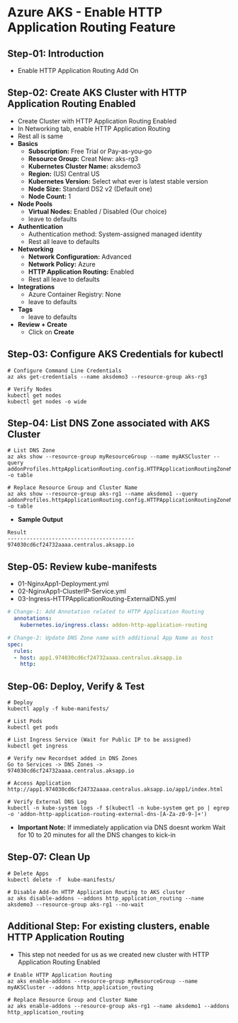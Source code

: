 # Azure AKS - Enable HTTP Application Routing Feature

## Step-01: Introduction
- Enable HTTP Application Routing Add On

## Step-02: Create AKS Cluster with HTTP Application Routing Enabled
- Create Cluster with HTTP Application Routing Enabled
- In Networking tab, enable HTTP Application Routing
- Rest all is same
- **Basics**
  - **Subscription:** Free Trial or Pay-as-you-go
  - **Resource Group:** Creat New: aks-rg3
  - **Kubernetes Cluster Name:** aksdemo3
  - **Region:** (US) Central US
  - **Kubernetes Version:** Select what ever is latest stable version
  - **Node Size:** Standard DS2 v2 (Default one)
  - **Node Count:** 1
- **Node Pools**
  - **Virtual Nodes:** Enabled / Disabled (Our choice)
  - leave to defaults
- **Authentication**
  - Authentication method: 	System-assigned managed identity
  - Rest all leave to defaults
- **Networking**
  - **Network Configuration:** Advanced
  - **Network Policy:** Azure
  - **HTTP Application Routing:** Enabled
  - Rest all leave to defaults
- **Integrations**
  - Azure Container Registry: None
  - leave to defaults
- **Tags**
  - leave to defaults
- **Review + Create**
  - Click on **Create**

## Step-03: Configure AKS Credentials for kubectl
```
# Configure Command Line Credentials
az aks get-credentials --name aksdemo3 --resource-group aks-rg3

# Verify Nodes
kubectl get nodes 
kubectl get nodes -o wide
```


## Step-04: List DNS Zone associated with AKS Cluster
```
# List DNS Zone
az aks show --resource-group myResourceGroup --name myAKSCluster --query addonProfiles.httpApplicationRouting.config.HTTPApplicationRoutingZoneName -o table

# Replace Resource Group and Cluster Name
az aks show --resource-group aks-rg1 --name aksdemo1 --query addonProfiles.httpApplicationRouting.config.HTTPApplicationRoutingZoneName -o table
```
- **Sample Output**
```
Result
----------------------------------------
974030cd6cf24732aaaa.centralus.aksapp.io
```

## Step-05: Review kube-manifests
- 01-NginxApp1-Deployment.yml
- 02-NginxApp1-ClusterIP-Service.yml
- 03-Ingress-HTTPApplicationRouting-ExternalDNS.yml
```yml
# Change-1: Add Annotation related to HTTP Application Routing
  annotations:
    kubernetes.io/ingress.class: addon-http-application-routing

# Change-2: Update DNS Zone name with additional App Name as host
spec:
  rules:
  - host: app1.974030cd6cf24732aaaa.centralus.aksapp.io
    http:
```
## Step-06: Deploy, Verify & Test
```
# Deploy
kubectl apply -f kube-manifests/

# List Pods
kubectl get pods

# List Ingress Service (Wait for Public IP to be assigned)
kubectl get ingress

# Verify new Recordset added in DNS Zones
Go to Services -> DNS Zones -> 974030cd6cf24732aaaa.centralus.aksapp.io

# Access Application
http://app1.974030cd6cf24732aaaa.centralus.aksapp.io/app1/index.html

# Verify External DNS Log
kubectl -n kube-system logs -f $(kubectl -n kube-system get po | egrep -o 'addon-http-application-routing-external-dns-[A-Za-z0-9-]+')
```
- **Important Note:** If immediately application via DNS doesnt workm Wait for 10 to 20 minutes for all the DNS changes to kick-in

## Step-07: Clean Up
```
# Delete Apps
kubectl delete -f  kube-manifests/

# Disable Add-On HTTP Application Routing to AKS cluster
az aks disable-addons --addons http_application_routing --name aksdemo3 --resource-group aks-rg1 --no-wait
```

## Additional Step:  For existing clusters, enable HTTP Application Routing 
- This step not needed for us as we created new cluster with HTTP Application Routing Enabled
```
# Enable HTTP Application Routing 
az aks enable-addons --resource-group myResourceGroup --name myAKSCluster --addons http_application_routing

# Replace Resource Group and Cluster Name
az aks enable-addons --resource-group aks-rg1 --name aksdemo1 --addons http_application_routing
```